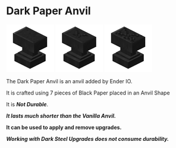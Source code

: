 # Dark Paper Anvil
![](renders/dark_paper_anvil_intact.png)
![](renders/dark_paper_anvil_slightlyDamaged.png)
![](renders/dark_paper_anvil_veryDamaged.png)

The Dark Paper Anvil is an anvil added by Ender IO.

It is crafted using 7 pieces of Black Paper placed in an Anvil Shape

It is ***Not Durable***.

***It lasts much shorter than the Vanilla Anvil.***

**It can be used to apply and remove upgrades.**

***Working with Dark Steel Upgrades does not consume durability.***